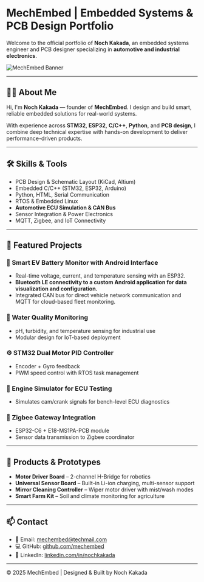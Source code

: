 # MechEmbed | Embedded Systems & PCB Design Portfolio

Welcome to the official portfolio of **Noch Kakada**, an embedded systems engineer and PCB designer specializing in **automotive and industrial electronics**.

![MechEmbed Banner](https://your-logo-or-banner-link.com)

---

## 👨‍💻 About Me

Hi, I'm **Noch Kakada** — founder of **MechEmbed**. I design and build smart, reliable embedded solutions for real-world systems.

With experience across **STM32**, **ESP32**, **C/C++**, **Python**, and **PCB design**, I combine deep technical expertise with hands-on development to deliver performance-driven products.

---

## 🛠️ Skills & Tools

- PCB Design & Schematic Layout (KiCad, Altium)
- Embedded C/C++ (STM32, ESP32, Arduino)
- Python, HTML, Serial Communication
- RTOS & Embedded Linux
- **Automotive ECU Simulation & CAN Bus**
- Sensor Integration & Power Electronics
- MQTT, Zigbee, and IoT Connectivity

---

## 🚀 Featured Projects

### 🔋 Smart EV Battery Monitor with Android Interface
- Real-time voltage, current, and temperature sensing with an ESP32.
- **Bluetooth LE connectivity to a custom Android application for data visualization and configuration.**
- Integrated CAN bus for direct vehicle network communication and MQTT for cloud-based fleet monitoring.

### 🌊 Water Quality Monitoring
- pH, turbidity, and temperature sensing for industrial use
- Modular design for IoT-based deployment

### ⚙️ STM32 Dual Motor PID Controller
- Encoder + Gyro feedback
- PWM speed control with RTOS task management

### 🚗 Engine Simulator for ECU Testing
- Simulates cam/crank signals for bench-level ECU diagnostics

### 📡 Zigbee Gateway Integration
- ESP32-C6 + E18-MS1PA-PCB module
- Sensor data transmission to Zigbee coordinator

---

## 🧪 Products & Prototypes

- **Motor Driver Board** – 2-channel H-Bridge for robotics
- **Universal Sensor Board** – Built-in Li-ion charging, multi-sensor support
- **Mirror Cleaning Controller** – Wiper motor driver with mist/wash modes
- **Smart Farm Kit** – Soil and climate monitoring for agriculture

---

## 📫 Contact

- 📧 Email: [mechembed@techmail.com](mailto:mechembed@techmail.com)
- 💻 GitHub: [github.com/mechembed](https://github.com/mechembed)
- 🔗 LinkedIn: [linkedin.com/in/nochkakada](https://linkedin.com/in/nochkakada)

---

© 2025 MechEmbed | Designed & Built by Noch Kakada
